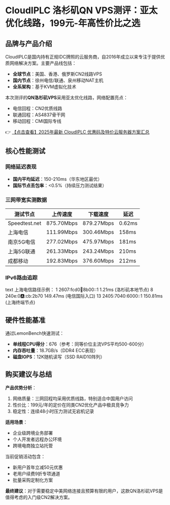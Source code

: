 # CloudIPLC 洛杉矶QN VPS测评：亚太优化线路，199元-年高性价比之选

## 品牌与产品介绍

CloudIPLC是国内持有正规IDC牌照的云服务商，自2016年成立以来专注于提供优质网络解决方案。主要产品线包括：
- **全球节点**：美国、香港、俄罗斯CN2线路VPS
- **国内节点**：徐州电信/联通、泉州移动NAT主机
- **全系架构**：基于KVM虚拟化技术

本次测评的**QN洛杉矶VPS**采用亚太优化线路，网络配置亮点：
- 电信回程：CN2优质线路
- 联通回程：AS4837骨干网
- 移动回程：CMI国际专线

👉 [【点击查看】2025年最新 CloudIPLC 优惠码及特价云服务器方案汇总](https://bit.ly/cloudiplc)

## 核心性能测试

### 网络延迟表现
- **国内平均延迟**：150-210ms（华东地区最优）
- **国际节点丢包率**：<0.5%（持续压力测试结果）

### 三网带宽实测数据
| 测试节点       | 上传速度     | 下载速度     | 延迟   |
|----------------|-------------|-------------|-------|
| Speedtest.net  | 875.70Mbps  | 879.27Mbps  | 0.62ms|
| 上海电信       | 111.99Mbps  | 300.46Mbps  | 158ms |
| 南京5G电信     | 277.02Mbps  | 475.97Mbps  | 181ms |
| 上海5G联通     | 261.33Mbps  | 243.24Mbps  | 210ms |
| 成都移动       | 192.83Mbps  | 376.60Mbps  | 212ms |

### IPv6路由追踪
text
上海电信路径示例：
1  2607:fcd0:100:8b00::1  1.21ms (洛杉矶本地节点)
8  240e:0:a::cb:2b70  149.47ms (电信国际入口)
13  2405:7040:6000::1  150.81ms (上海终端节点)

## 硬件性能基准
通过LemonBench快速测试：
- **单线程CPU得分**：676（参考：同等价位主流VPS平均500-600分）
- **内存吞吐量**：18.7GB/s（DDR4 ECC表现）
- **磁盘IOPS**：12K随机读写（SSD RAID10阵列）

## 购买建议与总结

**产品优势分析**：
1. 网络质量：三网回程均采用优质线路，特别适合中国用户访问
2. 性价比：199元/年的定价在同类CN2优化产品中极具竞争力
3. 稳定性：连续48小时压力测试无宕机记录

**适用场景**：
- 企业级跨境业务部署
- 个人开发者远程办公环境
- 跨境电商独立站托管

当前促销活动包含：
- 新用户首年立减50元优惠
- 老用户续费9折专项通道
- 批量采购定制化方案

**最终建议**：对于需要稳定中美网络连接且预算有限的用户，这款QN洛杉矶VPS是值得考虑的入门级CN2解决方案。